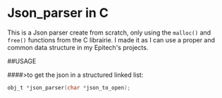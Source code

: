 # Json_parser in C 

This is a Json parser create from scratch, only using the `malloc()` and `free()` functions from the C librairie.
I made it as I can use a proper and common data structure in my Epitech's projects.

##USAGE 

####>to get the json in a structured linked list:

```C
obj_t *json_parser(char *json_to_open);
```
